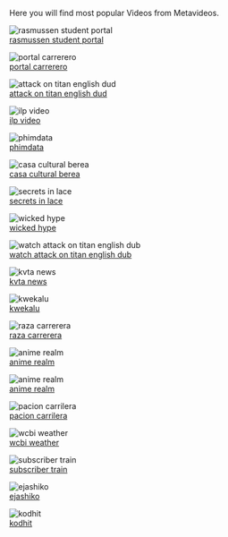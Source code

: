 Here you will find most popular Videos from Metavideos.

<img src="https://fbcdn-vthumb-a.akamaihd.net/hvthumb-ak-xtp1/v/t15.0-10/p128x128/244565_10101401187710442_10101401185589692_36774_1526_b.jpg?oh=c3c7983a15b9edd1102fd821bbcf916d&oe=589459B3&__gda__=1487372679_36d939f6439bf50ca980e0fcd7467dd7" alt="rasmussen student portal"><br/>
<a href="https://metavideos.com/video/6074953/the-new-student-portal">rasmussen student portal</a>

<img src="https://fbcdn-profile-a.akamaihd.net/hprofile-ak-xpa1/v/t1.0-1/c41.41.517.517/s200x200/581732_350991411684672_2084302262_n.jpg?oh=73c499a07cd31cbe3a96662b3d46082f&oe=58AB1A5D&__gda__=1487174430_ab8a4ed1e0782e2160b26469db1cc6a5" alt="portal carrerero"><br/>
<a href="https://metavideos.com/facebook/PortalCarrerero">portal carrerero</a>

<img src="https://fbcdn-vthumb-a.akamaihd.net/hvthumb-ak-xta1/v/t15.0-10/p228x119/12103397_1492213001080137_327374434_n.jpg?oh=aadc0b5262e1b96bd60928199d505090&oe=589A9479&__gda__=1483209590_a6ea281969ae3282fdc501f5ac72aee1" alt="attack on titan english dud"><br/>
<a href="https://metavideos.com/video/5964603/attack-on-titan-episode-8-english-dubbed">attack on titan english dud</a>

<img src="https://fbcdn-profile-a.akamaihd.net/hprofile-ak-xfp1/v/t1.0-1/p200x200/300699_283954661633607_1908827510_n.jpg?oh=f9af4698d338f7401e6baa07dedc62f0&oe=586194AA&__gda__=1487655041_af34b555548fe47665dbb4590beb376f" alt="ilp video"><br/>
<a href="https://metavideos.com/facebook/ilpvideo">ilp video</a>

<img src="https://fbcdn-profile-a.akamaihd.net/hprofile-ak-xfa1/v/t1.0-1/c101.29.368.368/s200x200/546650_217951224975662_1429600043_n.jpg?oh=0fb8a3c90cefedf5df728724c438e35f&oe=58A6D372&__gda__=1486609516_a80e5d958f411f58c61083c24c2500d3" alt="phimdata"><br/>
<a href="https://metavideos.com/facebook/Phimdata-com-217508298353288">phimdata</a>

<img src="https://fbcdn-profile-a.akamaihd.net/hprofile-ak-xfl1/v/t1.0-1/p200x200/14333766_1186279084769325_2961831128347737748_n.png?oh=42952d1695f17da112d52075566ddd6b&oe=5861E2B2&__gda__=1482917534_c7f6b052483094000b435678aacdcf6f" alt="casa cultural berea"><br/>
<a href="https://metavideos.com/facebook/CCBoficial">casa cultural berea</a>

<img src="https://fbcdn-profile-a.akamaihd.net/hprofile-ak-xap1/v/t1.0-1/c35.79.441.441/s200x200/196852_464671663591221_1453316769_n.jpg?oh=14de8e35b24f156c4724d8b063bc77ce&oe=5897AA22&__gda__=1483100918_0133a0a59bdfb261a5d89e38a02462af" alt="secrets in lace"><br/>
<a href="https://metavideos.com/facebook/secretsinlace">secrets in lace</a>

<img src="https://fbcdn-profile-a.akamaihd.net/hprofile-ak-xap1/v/t1.0-1/p200x200/1004646_630095343669330_1554296628_n.png?oh=ac627affb5115537826bbd557454bb07&oe=5861EF05&__gda__=1487072167_9c9bcbb9bf6086d20c5fdeb266f097bd" alt="wicked hype"><br/>
<a href="https://metavideos.com/facebook/Wickedhype">wicked hype</a>

<img src="https://fbcdn-vthumb-a.akamaihd.net/hvthumb-ak-xtp1/v/t15.0-10/p228x119/1976020_1490948361206601_365802965_n.jpg?oh=0e89838ef5967e0a3f35c4857a3ff50f&oe=586851A9&__gda__=1486926200_2077b99e5cc274785f840d48b09169f0" alt="watch attack on titan english dub"><br/>
<a href="">watch attack on titan english dub</a>

<img src="https://fbcdn-vthumb-a.akamaihd.net/hvthumb-ak-xat1/v/t15.0-10/p160x160/11407477_997629606923128_999139025_n.jpg?oh=239f0eb4c501936d755dc8a9f42f5612&oe=5867044E&__gda__=1483110577_53009ff35ab548f13c8144097c134f40" alt="kvta news"><br/>
<a href="https://metavideos.com/video/1318418/oxnard-teen-left-crically-wounded-in-assault">kvta news</a>

<img src="https://fbcdn-vthumb-a.akamaihd.net/hvthumb-ak-xtp1/v/t15.0-10/p128x128/12108385_1028963900468043_879787873_n.jpg?oh=c3e8d9aa4e7b283d280fdcc95949c156&oe=58696371&__gda__=1482962166_64fe0179bf5efe6f5391f9a1aff87ad0" alt="kwekalu"><br/>
<a href="https://metavideos.com/video/1316149/knla-goc-speech-on-nca">kwekalu</a>

<img src="https://fbcdn-profile-a.akamaihd.net/hprofile-ak-xpa1/v/t1.0-1/p200x200/10380983_1565510590354728_2172722437040898951_n.jpg?oh=4622f7b656a788d6818b47e386fefef3&oe=586196F9&__gda__=1486158331_5beb87789feef920c66168e3c58e1f91" alt="raza carrerera"><br/>
<a href="https://metavideos.com/facebook/razacarrererakc">raza carrerera</a>

<img src="https://fbcdn-vthumb-a.akamaihd.net/hvthumb-ak-xpa1/v/t15.0-10/p128x128/11919617_1641685669441592_1286892779_n.jpg?oh=581afb8134c18ecd6665816fe437b916&oe=589EF74A&__gda__=1487617346_a10d749c673c6d69657bf8269c1238ab" alt="anime realm"><br/>
<a href="https://metavideos.com/video/6653939/charlotte-episode-7-english-subbed">anime realm</a>

<img src="https://fbcdn-vthumb-a.akamaihd.net/hvthumb-ak-xat1/v/t15.0-10/p128x128/11114590_1639621449648014_1976851330_n.jpg?oh=aec025f65396cbb8b038d8d5b7e39d67&oe=58A2F11B&__gda__=1487160298_58bdb4a76c69d5c05a9bc426a95c3334" alt="anime realm"><br/>
<a href="https://metavideos.com/video/296156/charlotte-episode-1-english-subbed">anime realm</a>

<img src="https://fbcdn-vthumb-a.akamaihd.net/hvthumb-ak-xtp1/v/t15.0-10/p128x128/10953581_1052315288118427_1052314351451854_58217_1867_b.jpg?oh=23dd151ff37a44d9002ec0f0daa03eec&oe=58926328&__gda__=1487313180_1dd243e89b9e046303ead9509313a3dd" alt="pacion carrilera"><br/>
<a href="https://metavideos.com/video/1888592/para-toda-esa-raza-que-miran-pacion-carrilera-y-para-que-le">pacion carrilera</a>

<img src="https://fbcdn-profile-a.akamaihd.net/hprofile-ak-prn2/v/t1.0-1/c135.55.690.690/s200x200/1016224_544634945597744_1856056401_n.png?oh=413c942a17efae1300236da85e78654f&oe=58A37469&__gda__=1486206066_88b134dde70f338e87f0bffae627ac16" alt="wcbi weather"><br/>
<a href="https://metavideos.com/facebook/wcbiweather">wcbi weather</a>

<img src="https://fbcdn-vthumb-a.akamaihd.net/hvthumb-ak-xpt1/v/t15.0-10/p128x128/1096107_579339988771094_579337208771372_54338_1592_b.jpg?oh=45ab0ae9d1a07c8f0158d767f3d087eb&oe=586693B6&__gda__=1482893134_5758910a88f82aed9368e2b23de7ba9a" alt="subscriber train"><br/>
<a href="https://metavideos.com/video/8648999/subscriber-train-animation">subscriber train</a>

<img src="https://fbcdn-profile-a.akamaihd.net/hprofile-ak-xaf1/v/t1.0-1/p200x200/10392625_888802474485103_2471290576398741912_n.jpg?oh=b9b4039f100b7b3809d15277f772489f&oe=589FEA1C&__gda__=1482761376_91c936f725b96f45841f87be10356802" alt="ejashiko"><br/>
<a href="https://metavideos.com/facebook/280248428673847">ejashiko</a>

<img src="https://fbcdn-profile-a.akamaihd.net/hprofile-ak-xla1/v/t1.0-1/p200x200/14690896_1227370663951522_6385047342010124614_n.jpg?oh=6021c19a5ea1018a1a76de1ad2f40b5e&oe=5897EA72&__gda__=1486291735_be60261d582b319dc350326378a46db7" alt="kodhit"><br/>
<a href="https://metavideos.com/facebook/kodhit">kodhit</a>


